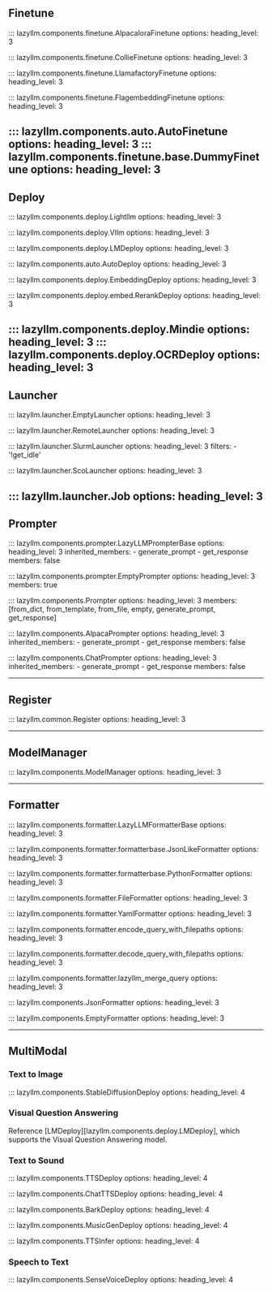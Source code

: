## Finetune

::: lazyllm.components.finetune.AlpacaloraFinetune
    options:
      heading_level: 3

::: lazyllm.components.finetune.CollieFinetune
    options:
      heading_level: 3

::: lazyllm.components.finetune.LlamafactoryFinetune
    options:
      heading_level: 3

::: lazyllm.components.finetune.FlagembeddingFinetune
    options:
      heading_level: 3

::: lazyllm.components.auto.AutoFinetune
    options:
      heading_level: 3
::: lazyllm.components.finetune.base.DummyFinetune
    options:
      heading_level: 3
---

## Deploy

::: lazyllm.components.deploy.Lightllm
    options:
      heading_level: 3

::: lazyllm.components.deploy.Vllm
    options:
      heading_level: 3

::: lazyllm.components.deploy.LMDeploy
    options:
      heading_level: 3

::: lazyllm.components.auto.AutoDeploy
    options:
      heading_level: 3

::: lazyllm.components.deploy.EmbeddingDeploy
    options:
      heading_level: 3

::: lazyllm.components.deploy.embed.RerankDeploy
    options:
      heading_level: 3

::: lazyllm.components.deploy.Mindie
    options:
      heading_level: 3
::: lazyllm.components.deploy.OCRDeploy
    options:
      heading_level: 3
---

## Launcher

::: lazyllm.launcher.EmptyLauncher
    options:
      heading_level: 3

::: lazyllm.launcher.RemoteLauncher
    options:
      heading_level: 3

::: lazyllm.launcher.SlurmLauncher
    options:
      heading_level: 3
      filters:
      - '!get_idle'

::: lazyllm.launcher.ScoLauncher
    options:
      heading_level: 3

::: lazyllm.launcher.Job
    options:
      heading_level: 3
---

## Prompter

::: lazyllm.components.prompter.LazyLLMPrompterBase
  options:
    heading_level: 3
    inherited_members:
      - generate_prompt
      - get_response
    members: false

::: lazyllm.components.prompter.EmptyPrompter
    options:
      heading_level: 3
      members: true

::: lazyllm.components.Prompter
    options:
      heading_level: 3
      members: [from_dict, from_template, from_file, empty, generate_prompt, get_response]

::: lazyllm.components.AlpacaPrompter
    options:
      heading_level: 3
	  inherited_members:
	    - generate_prompt
	    - get_response
    members: false

::: lazyllm.components.ChatPrompter
    options:
      heading_level: 3
	  inherited_members:
	    - generate_prompt
	    - get_response
    members: false

---

## Register

::: lazyllm.common.Register
    options:
      heading_level: 3

---

## ModelManager

::: lazyllm.components.ModelManager
    options:
      heading_level: 3

---

## Formatter

::: lazyllm.components.formatter.LazyLLMFormatterBase
    options:
      heading_level: 3

::: lazyllm.components.formatter.formatterbase.JsonLikeFormatter
    options:
      heading_level: 3

::: lazyllm.components.formatter.formatterbase.PythonFormatter
    options:
      heading_level: 3

::: lazyllm.components.formatter.FileFormatter
    options:
      heading_level: 3

::: lazyllm.components.formatter.YamlFormatter
    options:
      heading_level: 3

::: lazyllm.components.formatter.encode_query_with_filepaths
    options:
      heading_level: 3

::: lazyllm.components.formatter.decode_query_with_filepaths
    options:
      heading_level: 3

::: lazyllm.components.formatter.lazyllm_merge_query
    options:
      heading_level: 3

::: lazyllm.components.JsonFormatter
    options:
      heading_level: 3

::: lazyllm.components.EmptyFormatter
    options:
      heading_level: 3

---

## MultiModal

### Text to Image

::: lazyllm.components.StableDiffusionDeploy
    options:
      heading_level: 4

### Visual Question Answering

Reference [LMDeploy][lazyllm.components.deploy.LMDeploy], which supports the Visual Question Answering model.

### Text to Sound

::: lazyllm.components.TTSDeploy
    options:
      heading_level: 4

::: lazyllm.components.ChatTTSDeploy
    options:
      heading_level: 4

::: lazyllm.components.BarkDeploy
    options:
      heading_level: 4

::: lazyllm.components.MusicGenDeploy
    options:
      heading_level: 4

::: lazyllm.components.TTSInfer
    options:
      heading_level: 4

### Speech to Text

::: lazyllm.components.SenseVoiceDeploy
    options:
      heading_level: 4

